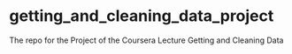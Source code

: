 # getting_and_cleaning_data_project
The repo for the Project of the Coursera Lecture Getting and Cleaning Data
